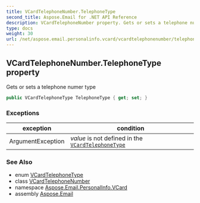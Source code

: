 ```yaml
---
title: VCardTelephoneNumber.TelephoneType
second_title: Aspose.Email for .NET API Reference
description: VCardTelephoneNumber property. Gets or sets a telephone numer type
type: docs
weight: 30
url: /net/aspose.email.personalinfo.vcard/vcardtelephonenumber/telephonetype/
---
```

## VCardTelephoneNumber.TelephoneType property

Gets or sets a telephone numer type

```csharp
public VCardTelephoneType TelephoneType { get; set; }
```

### Exceptions

| exception | condition |
| --- | --- |
| ArgumentException | *value* is not defined in the [`VCardTelephoneType`](../../vcardtelephonetype/) |

### See Also

* enum [VCardTelephoneType](../../vcardtelephonetype/)
* class [VCardTelephoneNumber](../)
* namespace [Aspose.Email.PersonalInfo.VCard](../../vcardtelephonenumber/)
* assembly [Aspose.Email](../../../)


